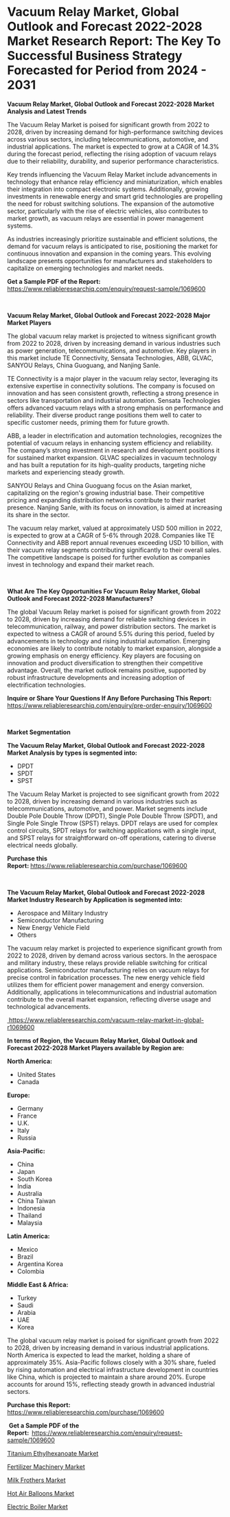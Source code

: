 <p><h1>Vacuum Relay Market, Global Outlook and Forecast 2022-2028 Market Research Report: The Key To Successful Business Strategy Forecasted for Period from 2024 - 2031</h1></p><p><strong>Vacuum Relay Market, Global Outlook and Forecast 2022-2028 Market Analysis and Latest Trends</strong></p>
<p><p>The Vacuum Relay Market is poised for significant growth from 2022 to 2028, driven by increasing demand for high-performance switching devices across various sectors, including telecommunications, automotive, and industrial applications. The market is expected to grow at a CAGR of 14.3% during the forecast period, reflecting the rising adoption of vacuum relays due to their reliability, durability, and superior performance characteristics.</p><p>Key trends influencing the Vacuum Relay Market include advancements in technology that enhance relay efficiency and miniaturization, which enables their integration into compact electronic systems. Additionally, growing investments in renewable energy and smart grid technologies are propelling the need for robust switching solutions. The expansion of the automotive sector, particularly with the rise of electric vehicles, also contributes to market growth, as vacuum relays are essential in power management systems.</p><p>As industries increasingly prioritize sustainable and efficient solutions, the demand for vacuum relays is anticipated to rise, positioning the market for continuous innovation and expansion in the coming years. This evolving landscape presents opportunities for manufacturers and stakeholders to capitalize on emerging technologies and market needs.</p></p>
<p><strong>Get a Sample PDF of the Report:&nbsp;</strong> <a href="https://www.reliableresearchiq.com/enquiry/request-sample/1069600">https://www.reliableresearchiq.com/enquiry/request-sample/1069600</a></p>
<p>&nbsp;</p>
<p><strong>Vacuum Relay Market, Global Outlook and Forecast 2022-2028 Major Market Players</strong></p>
<p><p>The global vacuum relay market is projected to witness significant growth from 2022 to 2028, driven by increasing demand in various industries such as power generation, telecommunications, and automotive. Key players in this market include TE Connectivity, Sensata Technologies, ABB, GLVAC, SANYOU Relays, China Guoguang, and Nanjing Sanle.</p><p>TE Connectivity is a major player in the vacuum relay sector, leveraging its extensive expertise in connectivity solutions. The company is focused on innovation and has seen consistent growth, reflecting a strong presence in sectors like transportation and industrial automation. Sensata Technologies offers advanced vacuum relays with a strong emphasis on performance and reliability. Their diverse product range positions them well to cater to specific customer needs, priming them for future growth.</p><p>ABB, a leader in electrification and automation technologies, recognizes the potential of vacuum relays in enhancing system efficiency and reliability. The company’s strong investment in research and development positions it for sustained market expansion. GLVAC specializes in vacuum technology and has built a reputation for its high-quality products, targeting niche markets and experiencing steady growth.</p><p>SANYOU Relays and China Guoguang focus on the Asian market, capitalizing on the region's growing industrial base. Their competitive pricing and expanding distribution networks contribute to their market presence. Nanjing Sanle, with its focus on innovation, is aimed at increasing its share in the sector.</p><p>The vacuum relay market, valued at approximately USD 500 million in 2022, is expected to grow at a CAGR of 5-6% through 2028. Companies like TE Connectivity and ABB report annual revenues exceeding USD 10 billion, with their vacuum relay segments contributing significantly to their overall sales. The competitive landscape is poised for further evolution as companies invest in technology and expand their market reach.</p></p>
<p>&nbsp;</p>
<p><strong>What Are The Key Opportunities For Vacuum Relay Market, Global Outlook and Forecast 2022-2028 Manufacturers?</strong></p>
<p><p>The global Vacuum Relay market is poised for significant growth from 2022 to 2028, driven by increasing demand for reliable switching devices in telecommunication, railway, and power distribution sectors. The market is expected to witness a CAGR of around 5.5% during this period, fueled by advancements in technology and rising industrial automation. Emerging economies are likely to contribute notably to market expansion, alongside a growing emphasis on energy efficiency. Key players are focusing on innovation and product diversification to strengthen their competitive advantage. Overall, the market outlook remains positive, supported by robust infrastructure developments and increasing adoption of electrification technologies.</p></p>
<p><strong>Inquire or Share Your Questions If Any Before Purchasing This Report:</strong> <a href="https://www.reliableresearchiq.com/enquiry/pre-order-enquiry/1069600">https://www.reliableresearchiq.com/enquiry/pre-order-enquiry/1069600</a></p>
<p>&nbsp;</p>
<p><strong>Market Segmentation</strong></p>
<p><strong>The Vacuum Relay Market, Global Outlook and Forecast 2022-2028 Market Analysis by types is segmented into:</strong></p>
<p><ul><li>DPDT</li><li>SPDT</li><li>SPST</li></ul></p>
<p><p>The Vacuum Relay Market is projected to see significant growth from 2022 to 2028, driven by increasing demand in various industries such as telecommunications, automotive, and power. Market segments include Double Pole Double Throw (DPDT), Single Pole Double Throw (SPDT), and Single Pole Single Throw (SPST) relays. DPDT relays are used for complex control circuits, SPDT relays for switching applications with a single input, and SPST relays for straightforward on-off operations, catering to diverse electrical needs globally.</p></p>
<p><strong>Purchase this Report:&nbsp;</strong><a href="https://www.reliableresearchiq.com/purchase/1069600">https://www.reliableresearchiq.com/purchase/1069600</a></p>
<p>&nbsp;</p>
<p><strong>The Vacuum Relay Market, Global Outlook and Forecast 2022-2028 Market Industry Research by Application is segmented into:</strong></p>
<p><ul><li>Aerospace and Military Industry</li><li>Semiconductor Manufacturing</li><li>New Energy Vehicle Field</li><li>Others</li></ul></p>
<p><p>The vacuum relay market is projected to experience significant growth from 2022 to 2028, driven by demand across various sectors. In the aerospace and military industry, these relays provide reliable switching for critical applications. Semiconductor manufacturing relies on vacuum relays for precise control in fabrication processes. The new energy vehicle field utilizes them for efficient power management and energy conversion. Additionally, applications in telecommunications and industrial automation contribute to the overall market expansion, reflecting diverse usage and technological advancements.</p></p>
<p><a href="https://www.reliableresearchiq.com/vacuum-relay-market-in-global-r1069600">&nbsp;https://www.reliableresearchiq.com/vacuum-relay-market-in-global-r1069600</a></p>
<p><strong>In terms of Region, the Vacuum Relay Market, Global Outlook and Forecast 2022-2028 Market Players available by Region are:</strong></p>
<p>
    <p> <strong> North America: </strong>
        <ul>
            <li>United States</li>
            <li>Canada</li>
        </ul>
        </p> 
    <p> <strong> Europe: </strong>
        <ul>
            <li>Germany</li>
            <li>France</li>
            <li>U.K.</li>
            <li>Italy</li>
            <li>Russia</li>
        </ul>
        </p> 
    <p> <strong> Asia-Pacific: </strong>
        <ul>
            <li>China</li>
            <li>Japan</li>
            <li>South Korea</li>
            <li>India</li>
            <li>Australia</li>
            <li>China Taiwan</li>
            <li>Indonesia</li>
            <li>Thailand</li>
            <li>Malaysia</li>
        </ul>
        </p> 
    <p> <strong> Latin America: </strong>
        <ul>
            <li>Mexico</li>
            <li>Brazil</li>
            <li>Argentina Korea</li>
            <li>Colombia</li>
        </ul>
        </p> 
    <p> <strong> Middle East & Africa: </strong>
        <ul>
            <li>Turkey</li>
            <li>Saudi</li>
            <li>Arabia</li>
            <li>UAE</li>
            <li>Korea</li>
        </ul>
    </p>
    </p>
<p><p>The global vacuum relay market is poised for significant growth from 2022 to 2028, driven by increasing demand in various industrial applications. North America is expected to lead the market, holding a share of approximately 35%. Asia-Pacific follows closely with a 30% share, fueled by rising automation and electrical infrastructure development in countries like China, which is projected to maintain a share around 20%. Europe accounts for around 15%, reflecting steady growth in advanced industrial sectors.</p></p>
<p><strong>Purchase this Report: </strong><a href="https://www.reliableresearchiq.com/purchase/1069600">https://www.reliableresearchiq.com/purchase/1069600</a></p>
<p>&nbsp;<strong>Get a Sample PDF of the Report:&nbsp;&nbsp;</strong><a href="https://www.reliableresearchiq.com/enquiry/request-sample/1069600">https://www.reliableresearchiq.com/enquiry/request-sample/1069600</a></p>
<p><strong></strong></p>
<p><p><a href="https://medium.com/@cyb3rpunksai/titanium-ethylhexanoate-market-a-global-and-regional-analysis-focus-on-region-country-level-1990041ed1e3">Titanium Ethylhexanoate Market</a></p><p><a href="https://www.linkedin.com/pulse/fertilizer-machinery-market-share-analysis-growth-trends-forecasts-qp9dc?trackingId=dVh5qYMGRPG6LUpW196vQA%3D%3D">Fertilizer Machinery Market</a></p><p><a href="https://www.linkedin.com/pulse/milk-frothers-market-report-product-type-automatic-frotherssemi-automatic-whgyc?trackingId=PImyZr%2BHQiColQOjqh0qEw%3D%3D">Milk Frothers Market</a></p><p><a href="https://www.linkedin.com/pulse/hot-air-balloons-market-segmentation-geographical-regions-wp56c?trackingId=pARnt4G9T6yDB3LVtSh%2BIQ%3D%3D">Hot Air Balloons Market</a></p><p><a href="https://medium.com/@samirmayert184/electric-boiler-market-size-share-trends-analysis-report-by-product-hot-water-boiler-steam-602f5897605a">Electric Boiler Market</a></p></p>